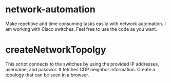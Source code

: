 # network-automation
Make repetitive and time consuming tasks easily with network automation. I am working with Cisco switches. Feel free to use the code as you want.

# createNetworkTopolgy
This script connects to the switches by using the provided IP addresses, username, and passwor. It fetches CDP neighbor information. Create a topology that can be seen in a browser.
